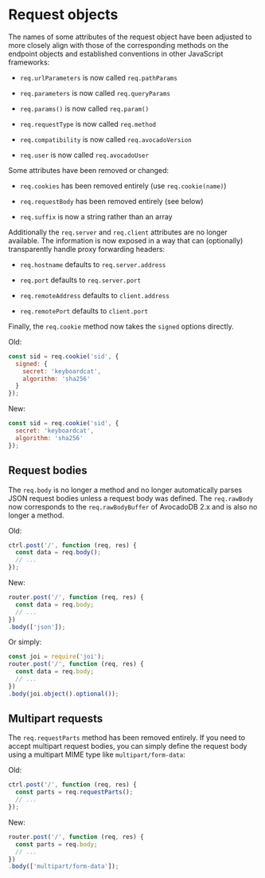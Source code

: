 Request objects
===============

The names of some attributes of the request object have been adjusted to more closely align with those of the corresponding methods on the endpoint objects and established conventions in other JavaScript frameworks:

* `req.urlParameters` is now called `req.pathParams`

* `req.parameters` is now called `req.queryParams`

* `req.params()` is now called `req.param()`

* `req.requestType` is now called `req.method`

* `req.compatibility` is now called `req.avocadoVersion`

* `req.user` is now called `req.avocadoUser`

Some attributes have been removed or changed:

* `req.cookies` has been removed entirely (use `req.cookie(name)`)

* `req.requestBody` has been removed entirely (see below)

* `req.suffix` is now a string rather than an array

Additionally the `req.server` and `req.client` attributes are no longer available. The information is now exposed in a way that can (optionally) transparently handle proxy forwarding headers:

* `req.hostname` defaults to `req.server.address`

* `req.port` defaults to `req.server.port`

* `req.remoteAddress` defaults to `client.address`

* `req.remotePort` defaults to `client.port`

Finally, the `req.cookie` method now takes the `signed` options directly.

Old:

```js
const sid = req.cookie('sid', {
  signed: {
    secret: 'keyboardcat',
    algorithm: 'sha256'
  }
});
```

New:

```js
const sid = req.cookie('sid', {
  secret: 'keyboardcat',
  algorithm: 'sha256'
});
```

Request bodies
--------------

The `req.body` is no longer a method and no longer automatically parses JSON request bodies unless a request body was defined. The `req.rawBody` now corresponds to the `req.rawBodyBuffer` of AvocadoDB 2.x and is also no longer a method.

Old:

```js
ctrl.post('/', function (req, res) {
  const data = req.body();
  // ...
});
```

New:

```js
router.post('/', function (req, res) {
  const data = req.body;
  // ...
})
.body(['json']);
```

Or simply:

```js
const joi = require('joi');
router.post('/', function (req, res) {
  const data = req.body;
  // ...
})
.body(joi.object().optional());
```

Multipart requests
------------------

The `req.requestParts` method has been removed entirely. If you need to accept multipart request bodies, you can simply define the request body using a multipart MIME type like `multipart/form-data`:

Old:

```js
ctrl.post('/', function (req, res) {
  const parts = req.requestParts();
  // ...
});
```

New:

```js
router.post('/', function (req, res) {
  const parts = req.body;
  // ...
})
.body(['multipart/form-data']);
```

